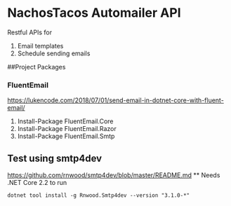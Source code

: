 ﻿# NachosTacos Automailer API
Restful APIs for 
1. Email templates
2. Schedule sending emails

##Project Packages

### FluentEmail
https://lukencode.com/2018/07/01/send-email-in-dotnet-core-with-fluent-email/

1. Install-Package FluentEmail.Core
2. Install-Package FluentEmail.Razor
3. Install-Package FluentEmail.Smtp


## Test using smtp4dev
https://github.com/rnwood/smtp4dev/blob/master/README.md
** Needs .NET Core 2.2 to run
```
dotnet tool install -g Rnwood.Smtp4dev --version "3.1.0-*"
```



